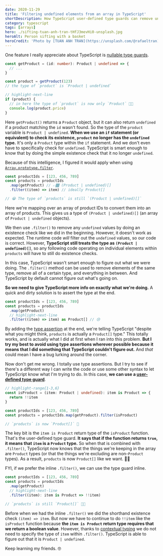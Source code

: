 ```yaml
---
date: 2020-11-29
title: 'Filtering undefined elements from an array in TypeScript'
shortDescription: How TypeScript user-defined type guards can remove undefined/null types with Array.filter
category: typescript
tags: [arrays]
hero: ./sifting-tuan-anh-tran-tHfJ3mevHi0-unsplash.jpg
heroAlt: Person sifting with a basket
heroCredit: 'Photo by [TUAN ANH TRAN](https://unsplash.com/@rafaeltran)'
---
```


One feature I really appreciate about TypeScript is [nullable type guards](https://www.typescriptlang.org/docs/handbook/advanced-types.html#nullable-types).

```typescript
const getProduct = (id: number): Product | undefined => {
  // ...
}

const product = getProduct(123)
// the type of `product` is `Product | undefined`

// highlight-next-line
if (product) {
  // in here the type of `product` is now only `Product` 👍🏾
  console.log(product.price)
}
```

Here `getProduct()` returns a `Product` object, but it can also return `undefined` if a product matching the `id` wasn't found. So the type of the `product` variable is `Product | undefined`. **When we use an `if` statement (or equivalent) to check its existence, `product` no longer has the `undefined` type.** It's only a `Product` type within the `if` statement. And we don't even have to specifically check for `undefined`. TypeScript is smart enough to know that by doing the simple existence check that it no longer `undefined`.

Because of this intelligence, I figured it would apply when using [`Array.prototype.filter`](https://developer.mozilla.org/en-US/docs/Web/JavaScript/Reference/Global_Objects/Array/filter).

```typescript
const productIds = [123, 456, 789]
const products = productIds
  .map(getProduct) // 👉🏾 (Product | undefined)[]
  .filter((item) => item) // ideally Product[]

// 😭 The type of `products` is still `(Product | undefined)[]`
```

Here we're mapping over an array of product IDs to convert them into an array of products. This gives us a type of `(Product | undefined)[]` (an array of `Product | undefined` objects).

We then use `.filter()` to remove any `undefined` values by doing an existence check like we did in the beginning. However, it doesn't work as expected. The runtime code _will_ filter out the `undefined` values, so our code is correct. However, **TypeScript still treats the type as `(Product | undefined)[]`**, so any following code operating on individual elements within `products` will have to still do existence checks.

In this case, TypeScript wasn't smart enough to figure out what we were doing. The `.filter()` method can be used to remove elements of the same type, remove all of a certain type, and everything in between. And TypeScript by default cannot figure out what's going on.

**So we need to give TypeScript more info on exactly what we're doing.** A quick and dirty solution is to assert the type at the end.

```typescript
const productIds = [123, 456, 789]
const products = productIds
  .map(getProduct)
  // highlight-next-line
  .filter((item) => item) as Product[] // 😢
```

By adding the [type assertion](https://www.typescriptlang.org/docs/handbook/basic-types.html#type-assertions) at the end, we're telling TypeScript "despite what you might think, `products` is actually a `Product[]` type." This totally works, and is actually what I did at first when I ran into this problem. **But I try my best to avoid using type assertions wherever possible because it means that I did something that TypeScript couldn't figure out.** And _that_ could mean I have a bug lurking around the corner.

Now don't get me wrong. I totally use type assertions. But I try to see if there's a different way I can write the code or use some other syntax to let TypeScript know what I'm trying to do. In this case, **we can use a [user-defined type guard](https://www.typescriptlang.org/docs/handbook/advanced-types.html#user-defined-type-guards)**.

```typescript
// highlight-range{1-3,6}
const isProduct = (item: Product | undefined): item is Product => {
  return !!item
}

const productIds = [123, 456, 789]
const products = productIds.map(getProduct).filter(isProduct)

// `products` is now `Product[]` 🎉
```

The key bit is the `item is Product` return type of the `isProduct` function. That's the user-defined type guard. **It says that if the function returns `true`, it means that `item` is a `Product` type.** So when that is combined with `.filter()`, TypeScript now knows that the things we're keeping in the array are `Product` types (or that the things we're excluding are non-`Product` types). As a result, `products` is now `Product[]` like we want. 👏🏾

FYI, if we prefer the inline `.filter()`, we can use the type guard inline.

```typescript
const productIds = [123, 456, 789]
const products = productIds
  .map(getProduct)
  // highlight-next-line
  .filter((item): item is Product => !!item)

// `products` is still `Product[]` 🙌🏾
```

Before when we had the inline `.filter()` we did the shorthand existence check `(item) => item`. But now we have to continue to do `!!item` like the `isProduct` function because **the `item is Product` return type requires that we return a boolean value**. However, thanks to [contextual typing](https://www.typescriptlang.org/docs/handbook/type-inference.html#contextual-typing) we do not need to specify the type of `item` within `.filter()`. TypeScript is able to figure out that it is `Product | undefined`.

Keep learning my friends. 🤓
